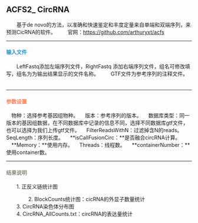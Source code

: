 ## ACFS2_ CircRNA
　　基于de novo的方法，以准确和快速鉴定和丰度定量来自单端和双端序列，来预测CicRNA的软件。
　　官网：https://github.com/arthuryxt/acfs

***
#### **<i class="fa fa-dot-circle-o" aria-hidden="true" style="color:#3090C7"></i><span style="color:#3090C7"> 输入文件**
　　LeftFastq添加左端序列文件，RightFastq 添加右端序列文件，组名可修改填写，组名为为输出结果显示的文件名称。
　　GTF文件为参考序列的注释文件。
　
***

#### **<i class="fa fa-cog" aria-hidden="true" style="color:#F88158"></i> <span style="color:#F88158">参数设置**

　<label id='species'>物种：</label>选择参考基因组物种。
　<label id='speciesVersion'>版本：</label>参考序列的版本。
　<label id='dbType'>数据库类型：</label>同一版本的基因组数据，在不同数据库中记录的信息不同，选择不同数据库gtf文件，也可以选择为我们上传gtf文件。
　<label id='filter'>FilterReadsWithN：</label>过滤掉含N的reads。
　<label id='seq_len'>SeqLength：</label>序列长度。
　**isCallFusionCirc：**是否融合circRNA计算。
　**Memory：**使用内存。
　<label id='thread'>Threads：</label>线程数。
　**containerNumber：**使用container数。
***
#### **<i class="fa fa-file-text" aria-hidden="true" style="color:#848b79"></i><span style="color:#848b79"> 结果说明**

　　1. 正反义链统计图
<div style="text-align:center"><img data-src="1.png" width="200px"  ></img>
</div>
　　
　　2. BlockCounts统计图：cicRNA的外显子数量统计
　　<div style="text-align:center"><img data-src="2.png" width="500px" ></img>
</div>
　　3. CircRNA染色体分布图
　　<div style="text-align:center"><img data-src="3.png" width="350px"  ></img>
</div>
　　4. CircRNA_AllCounts.txt：circRNA的表达量统计
<div style="text-align:center"><img data-src="4.png" width="780px" ></img>
</div>